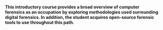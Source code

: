 **This introductory course provides a broad overview of computer forensics as an occupation by exploring methodologies used surrounding digital forensics. In addition, the student acquires open-source forensic tools to use throughout this path.** 
